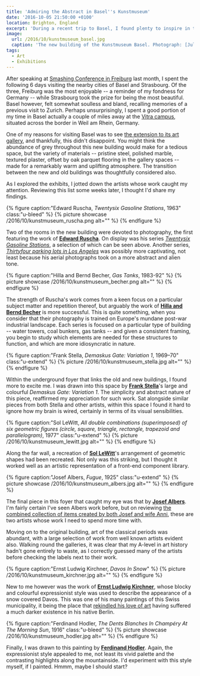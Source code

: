 ```yaml
---
title: 'Admiring the Abstract in Basel''s Kunstmuseum'
date: '2016-10-05 21:50:00 +0100'
location: Brighton, England
excerpt: 'During a recent trip to Basel, I found plenty to inspire in the city''s recently extended art museum. As I explored the exhibits, I jotted down the artists whose work caught my attention. Reviewing this list some weeks later, I thought I''d share my findings.'
image:
  url: /2016/10/kunstmuseum_basel.jpg
  caption: 'The new building of the Kunstmuseum Basel. Photograph: [Julian Salinas](https://kmb.picturepark.com/Go/JLVo8XZu)'
tags:
  - Art
  - Exhibitions
---
```

After speaking at [Smashing Conference in Freiburg][1] last month, I spent the following 6 days visiting the nearby cities of Basel and Strasbourg. Of the three, Freiburg was the most enjoyable -- a reminder of my fondness for Germany -- while Strasbourg took the prize for being the most beautiful. Basel however, felt somewhat soulless and bland, recalling memories of a previous visit to Zurich. Perhaps unsurprisingly, I spent a good portion of my time in Basel actually a couple of miles away at the [Vitra campus][2], situated across the border in Weil am Rhein, Germany.

One of my reasons for visiting Basel was to see [the extension to its art gallery][3], and thankfully, this didn't disappoint. You might think the abundance of grey throughout this new building would make for a tedious space, but the variety of materials -- pristine steel, polished marble, textured plaster, offset by oak parquet flooring in the gallery spaces -- made for a remarkably warm and uplifting atmosphere. The transition between the new and old buildings was thoughtfully considered also.

As I explored the exhibits, I jotted down the artists whose work caught my attention. Reviewing this list some weeks later, I thought I'd share my findings.

{% figure caption:"Edward Ruscha, <cite>Twentysix Gasoline Stations</cite>, 1963" class:"u-bleed" %}
{% picture showcase /2016/10/kunstmuseum_ruscha.png alt="" %}
{% endfigure %}

Two of the rooms in the new building were devoted to photography, the first featuring the work of **[Edward Ruscha][4]**. On display was his series [<cite>Twentysix Gasoline Stations</cite>][5], a selection of which can be seen above. Another series, [<cite>Thirtyfour parking lots in Los Angeles</cite>][6] was possibly more captivating, not least because his aerial photographs took on a more abstract and alien tone.

{% figure caption:"Hilla and Bernd Becher, <cite>Gas Tanks</cite>, 1983-92" %}
{% picture showcase /2016/10/kunstmuseum_becher.png alt="" %}
{% endfigure %}

The strength of Ruscha's work comes from a keen focus on a particular subject matter and repetition thereof, but arguably the work of **[Hilla and Bernd Becher][7]** is more successful. This is quite something, when you consider that their photography is trained on Europe's mundane post-war industrial landscape. Each series is focused on a particular type of building -- water towers, coal bunkers, gas tanks -- and given a consistent framing, you begin to study which elements are needed for these structures to function, and which are more idiosyncratic in nature.

{% figure caption:"Frank Stella, <cite>Demaskus Gate: Variation 1</cite>, 1969–70" class:"u-extend" %}
{% picture /2016/10/kunstmuseum_stella.jpg alt="" %}
{% endfigure %}

Within the underground foyer that links the old and new buildings, I found more to excite me. I was drawn into this space by **[Frank Stella][8]**'s large and colourful <cite>Demaskus Gate: Variation 1</cite>. The simplicity and abstract nature of this piece, reaffirmed my appreciation for such work. Sat alongside similar pieces from both Stella and other artists, within this space I found it hard to ignore how my brain is wired, certainly in terms of its visual sensibilities.

{% figure caption:"Sol LeWitt, <cite>All double combinations (superimposed) of six geometric figures (circle, square, triangle, rectangle, trapezoid and parallelogram)</cite>, 1977" class:"u-extend" %}
{% picture /2016/10/kunstmuseum_lewitt.jpg alt="" %}
{% endfigure %}

Along the far wall, a recreation of **[Sol LeWitt][9]**'s arrangement of geometric shapes had been recreated. Not only was this striking, but I thought it worked well as an artistic representation of a front-end component library.

{% figure caption:"Josef Albers, <cite>Fugue</cite>, 1925" class:"u-extend" %}
{% picture showcase /2016/10/kunstmuseum_albers.jpg alt="" %}
{% endfigure %}

The final piece in this foyer that caught my eye was that by **[Josef Albers][10]**. I'm fairly certain I've seen Albers work before, but on reviewing [the combined collection of items created by both Josef and wife Anni][11], these are two artists whose work I need to spend more time with.

Moving on to the original building, art of the classical periods was abundant, with a large selection of work from well known artists evident also. Walking round the galleries, it was clear that my A-level in art history hadn't gone entirely to waste, as I correctly guessed many of the artists before checking the labels next to their work.

{% figure caption:"Ernst Ludwig Kirchner, <cite>Davos In Snow</cite>" %}
{% picture /2016/10/kunstmuseum_kirchner.jpg alt="" %}
{% endfigure %}

New to me however was the work of **[Ernst Ludwig Kirchner][12]**, whose blocky and colourful expressionist style was used to describe the appearance of a snow covered Davos. This was one of his many paintings of this Swiss municipality, it being the place that [rekindled his love of art][12] having suffered a much darker existence in his native Berlin.

{% figure caption:"Ferdinand Hodler, <cite>The Dents Blanches In Champéry At The Morning Sun</cite>, 1916" class:"u-bleed" %}
{% picture showcase /2016/10/kunstmuseum_hodler.jpg alt="" %}
{% endfigure %}

Finally, I was drawn to this painting by **[Ferdinand Hodler][14]**. Again, the expressionist style appealed to me, not least its vivid palette and the contrasting highlights along the mountainside. I'd experiment with this style myself, if I painted. Hmmm, maybe I should start?

[1]: http://smashingconf.com/freiburg-2016/
[2]: https://www.vitra.com/en-us/campus
[3]: https://www.theguardian.com/artanddesign/2016/apr/24/kunstmuseum-basel-review-christ-gantenbein-rowan-moore
[4]: http://edruscha.com
[5]: https://en.wikipedia.org/wiki/Twentysix_Gasoline_Stations
[6]: http://www.artgallery.nsw.gov.au/collection/works/430.2008.a-ii/
[7]: https://www.theguardian.com/artanddesign/2014/sep/03/bernd-and-hilla-becher-cataloguing-the-ominous-sculptural-forms-of-industrial-architecture
[8]: https://www.wikiart.org/en/frank-stella
[9]: https://www.wikiart.org/en/sol-lewitt
[10]: https://www.wikiart.org/en/josef-albers
[11]: http://albersfoundation.org/
[12]: https://www.wikiart.org/en/ernst-ludwig-kirchner
[13]: http://www.spectator.co.uk/2014/01/delegates-at-the-world-economic-forum-should-take-time-out-to-visit-the-kirchner-museum-in-davos/
[14]: https://www.wikiart.org/en/ferdinand-hodler
